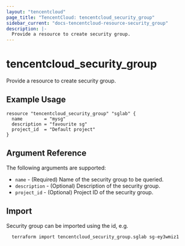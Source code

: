 ```yaml
---
layout: "tencentcloud"
page_title: "TencentCloud: tencentcloud_security_group"
sidebar_current: "docs-tencentcloud-resource-security_group"
description: |-
  Provide a resource to create security group.
---
```


# tencentcloud_security_group

Provide a resource to create security group.

## Example Usage

```hcl
resource "tencentcloud_security_group" "sglab" {
  name        = "mysg"
  description = "favourite sg"
  project_id  = "Default project"
}
```

## Argument Reference

The following arguments are supported:

* `name` - (Required) Name of the security group to be queried.
* `description` - (Optional) Description of the security group.
* `project_id` - (Optional) Project ID of the security group.


## Import

Security group can be imported using the id, e.g.

```
  terraform import tencentcloud_security_group.sglab sg-ey3wmiz1
```

